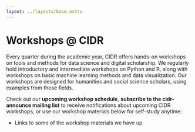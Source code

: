 ```yaml
---
layout: ../layouts/base.astro
---
```


# Workshops @ CIDR

Every quarter during the academic year, CIDR offers hands-on workshops on tools and methods for data science and digital scholarship. We regularly hold introductory and intermediate workshops on Python and R, along with workshops on basic machine learning methods and data visualization. Our workshops are designed for humanities and social science scholars, using examples from those fields.

Check out our **upcoming workshop schedule**, **subscribe to the cidr-announce mailing list** to receive notifications about upcoming CIDR workshops, or use our workshop materials below for self-study anytime:

* Links to some of the workshop materials we have up


